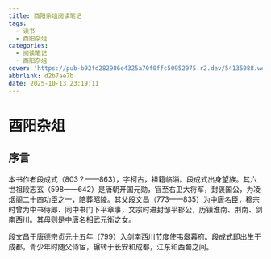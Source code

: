 ```yaml
---
title: 酉阳杂俎阅读笔记
tags:
  - 读书
  - 酉阳杂俎
categories:
  - 阅读笔记
  - 酉阳杂俎
cover: 'https://pub-b92fd282986e4325a70f0ffc50952975.r2.dev/54135088.webp'
abbrlink: d2b7ae7b
date: 2025-10-13 23:19:11
---
```


# 酉阳杂俎

## 序言

本书作者段成式（803？——863），字柯古，祖籍临淄。段成式出身望族。其六世祖段志玄（598——642）是唐朝开国元勋，官至右卫大将军，封褒国公，为凌烟阁二十四功臣之一，陪葬昭陵。其父段文昌（773——835）为中唐名臣，穆宗时曾为中书侍郎、同中书门下平章事，文宗时进封邹平郡公，历镇淮南、荆南、剑南西川。其母则是中唐名相武元衡之女。

段文昌于唐德宗贞元十五年（799）入剑南西川节度使韦皋幕府。段成式即出生于成都，青少年时随父侍宦，辗转于长安和成都，江东和西蜀之间。

